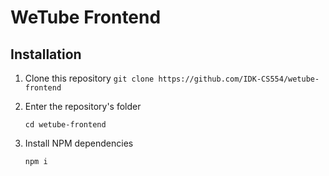 # WeTube Frontend

## Installation

1. Clone this repository
    `git clone https://github.com/IDK-CS554/wetube-frontend`

2. Enter the repository's folder

    `cd wetube-frontend`

3. Install NPM dependencies

    `npm i`